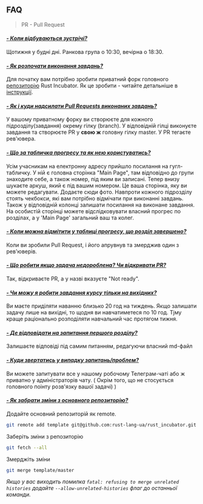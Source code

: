 ## FAQ

> PR - Pull Request

#### <ins>*- Коли відбуваються зустрічі?*</ins><br/>
Щотижня у будні дні. Ранкова група о 10:30, вечірна о 18:30.

#### <ins>*- Як розпочати виконання завдань?*</ins><br/>
Для початку вам потрібно зробити приватний форк головного [репозиторію](https://github.com/rust-lang-ua/rust_incubator) Rust Incubator. Як це зробити - читайте детальніше в [інструкції](https://github.com/rust-lang-ua/rust_incubator#before-you-start).

#### <ins>*- Як і куди надсилати Pull Requests виконаних завдань?*</ins><br/>
У вашому приватному форку ви створюєте для кожного підрозділу(завдання) окрему гілку (branch). У відповідній гілці виконуєте завдання та створюєте PR у __свою ж__ головну гілку master. У PR тегаєте рев'ювера.

#### <ins>*- Що за табличка прогресу та як нею користуватись?*</ins><br/>
Усім учасникам на електронну адресу прийшло посилання на гугл-табличку. У ній є головна сторінка "Main Page", там відповідно до групи знаходите себе, а також номер, під яким ви записані. Тепер внизу шукаєте аркуш, який є під вашим номером. Це ваша сторінка, яку ви можете редагувати. Додаєте сюди фото. Навпроти кожного підрозділу стоять чекбокси, які вам потрібно відмічати при виконанні завдань. Також у відповідній колонці залишати посилання на виконане завдання. На особистій сторінці можете відслідковувати власний прогрес по розділах, а у 'Main Page'  загальний ваш та колег.

#### <ins>*- Коли можна відмітити у таблиці прогресу, що розділ завершено?*</ins><br/>
Коли ви зробили Pull Request, і його апрувнув та змерджив один з рев'юверів.

#### <ins>*- Що робити якщо задача недороблена? Чи відкривати PR?*</ins><br/>
Так, відкриваєте PR, а у назві вказуєте "Not ready".

#### <ins>*- Чи можу я робити завдання курсу тільки на вихідних?*</ins><br/>
Ви маєте приділяти наванню близько 20 год на тиждень. Якщо залишати задачу лише на вихідні, то щодня ви навчатиметеся по 10 год. Тjму краще раціонально розподіляти навчальний час протягом тижня.

#### <ins>*- Де відповідати на запитання першого розділу?*</ins><br/>
Залишаєте відповіді під самим питанням, редагуючи власний md-файл

#### <ins>*- Куди звертатись у випадку запитань/проблем?*</ins><br/>
Ви можете запитувати все у нашому робочому Телеграм-чаті або ж приватно у адміністраторів чату. ( Окрім того, що не стосується головного поінту розв'язку вашої задачі) )

#### <ins>*- Як забрати зміни з основного репозиторію?*</ins><br/>

Додайте основний репозиторій як remote.

```bash
git remote add template git@github.com:rust-lang-ua/rust_incubator.git
```

Заберіть зміни з репозиторію

```bash
git fetch --all
```

Змерджіть зміни

```bash
git merge template/master
```

*Якщо у вас виходить помилка `fatal: refusing to merge unrelated histories` додайте `--allow-unrelated-histories` флаг до останньої команди.*
